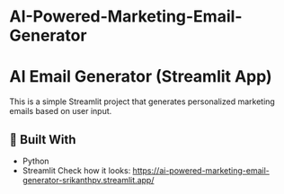 # AI-Powered-Marketing-Email-Generator
# AI Email Generator (Streamlit App)

This is a simple Streamlit project that generates personalized marketing emails based on user input.

## 🔧 Built With
- Python
- Streamlit
Check how it looks: https://ai-powered-marketing-email-generator-srikanthpv.streamlit.app/
